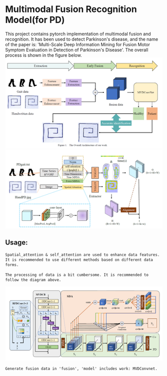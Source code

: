 # Multimodal Fusion Recognition Model(for PD)
This project contains pytorch implementation of multimodal fusion and recognition. It has been used to detect Parkinson's disease, and the name of the paper is: 'Multi-Scale Deep Information Mining for Fusion Motor Symptom Evaluation in Detection of Parkinson's Disease'. The overall process is shown in the figure below.
![](overallarchitecture.PNG)
![](extraction_fusion.PNG)
## Usage:
    Spatial_attention & self_attention are used to enhance data features. It is recommended to use different methods based on different data forms.
    
    The processing of data is a bit cumbersome. It is recommended to follow the diagram above.

![](mvdconvnet.PNG)

    Generate fusion data in 'fusion', 'model' includes work: MVDConvnet.

